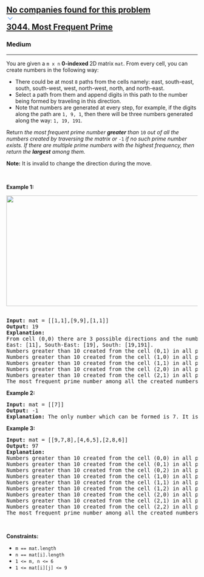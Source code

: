 <h2><a href="https://leetcode.com/problems/most-frequent-prime/"><div id="big-omega-company-tags"><div id="big-omega-topbar"><div class="companyTagsContainer" style="overflow-x: scroll; flex-wrap: nowrap;"><div class="companyTagsContainer--tag">No companies found for this problem</div></div><div class="companyTagsContainer--chevron"><div><svg version="1.1" id="icon" xmlns="http://www.w3.org/2000/svg" xmlns:xlink="http://www.w3.org/1999/xlink" x="0px" y="0px" viewBox="0 0 32 32" fill="#4087F1" xml:space="preserve" style="width: 20px;"><polygon points="16,22 6,12 7.4,10.6 16,19.2 24.6,10.6 26,12 "></polygon><rect id="_x3C_Transparent_Rectangle_x3E_" class="st0" fill="none" width="32" height="32"></rect></svg></div></div></div></div>3044. Most Frequent Prime</a></h2><h3>Medium</h3><hr><div><p>You are given a <code>m x n</code> <strong>0-indexed </strong>2D<strong> </strong>matrix <code>mat</code>. From every cell, you can create numbers in the following way:</p>

<ul>
	<li>There could be at most <code>8</code> paths from the cells namely: east, south-east, south, south-west, west, north-west, north, and north-east.</li>
	<li>Select a path from them and append digits in this path to the number being formed by traveling in this direction.</li>
	<li>Note that numbers are generated at every step, for example, if the digits along the path are <code>1, 9, 1</code>, then there will be three numbers generated along the way: <code>1, 19, 191</code>.</li>
</ul>

<p>Return <em>the most frequent <span data-keyword="prime-number">prime number</span> <strong>greater</strong> than </em><code>10</code><em> out of all the numbers created by traversing the matrix or </em><code>-1</code><em> if no such prime number exists. If there are multiple prime numbers with the highest frequency, then return the <b>largest</b> among them.</em></p>

<p><strong>Note:</strong> It is invalid to change the direction during the move.</p>

<p>&nbsp;</p>
<p><strong class="example">Example 1:</strong></p>
<strong><img alt="" src="https://assets.leetcode.com/uploads/2024/02/15/south" style="width: 641px; height: 291px;"> </strong>

<pre><strong>
Input:</strong> mat = [[1,1],[9,9],[1,1]]
<strong>Output:</strong> 19
<strong>Explanation:</strong> 
From cell (0,0) there are 3 possible directions and the numbers greater than 10 which can be created in those directions are:
East: [11], South-East: [19], South: [19,191].
Numbers greater than 10 created from the cell (0,1) in all possible directions are: [19,191,19,11].
Numbers greater than 10 created from the cell (1,0) in all possible directions are: [99,91,91,91,91].
Numbers greater than 10 created from the cell (1,1) in all possible directions are: [91,91,99,91,91].
Numbers greater than 10 created from the cell (2,0) in all possible directions are: [11,19,191,19].
Numbers greater than 10 created from the cell (2,1) in all possible directions are: [11,19,19,191].
The most frequent prime number among all the created numbers is 19.</pre>

<p><strong class="example">Example 2:</strong></p>

<pre><strong>Input:</strong> mat = [[7]]
<strong>Output:</strong> -1
<strong>Explanation:</strong> The only number which can be formed is 7. It is a prime number however it is not greater than 10, so return -1.</pre>

<p><strong class="example">Example 3:</strong></p>

<pre><strong>Input:</strong> mat = [[9,7,8],[4,6,5],[2,8,6]]
<strong>Output:</strong> 97
<strong>Explanation:</strong> 
Numbers greater than 10 created from the cell (0,0) in all possible directions are: [97,978,96,966,94,942].
Numbers greater than 10 created from the cell (0,1) in all possible directions are: [78,75,76,768,74,79].
Numbers greater than 10 created from the cell (0,2) in all possible directions are: [85,856,86,862,87,879].
Numbers greater than 10 created from the cell (1,0) in all possible directions are: [46,465,48,42,49,47].
Numbers greater than 10 created from the cell (1,1) in all possible directions are: [65,66,68,62,64,69,67,68].
Numbers greater than 10 created from the cell (1,2) in all possible directions are: [56,58,56,564,57,58].
Numbers greater than 10 created from the cell (2,0) in all possible directions are: [28,286,24,249,26,268].
Numbers greater than 10 created from the cell (2,1) in all possible directions are: [86,82,84,86,867,85].
Numbers greater than 10 created from the cell (2,2) in all possible directions are: [68,682,66,669,65,658].
The most frequent prime number among all the created numbers is 97.
</pre>

<p>&nbsp;</p>
<p><strong>Constraints:</strong></p>

<ul>
	<li><code>m == mat.length</code></li>
	<li><code>n == mat[i].length</code></li>
	<li><code>1 &lt;= m, n &lt;= 6</code></li>
	<li><code>1 &lt;= mat[i][j] &lt;= 9</code></li>
</ul>
</div>